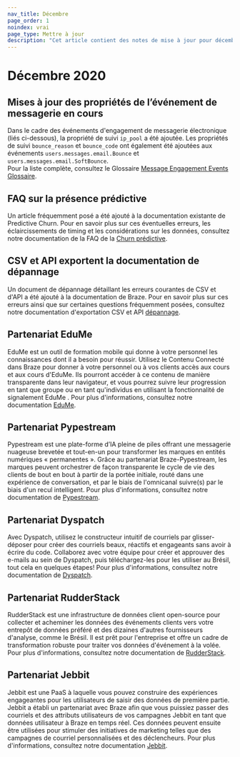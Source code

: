 ```yaml
---
nav_title: Décembre
page_order: 1
noindex: vrai
page_type: Mettre à jour
description: "Cet article contient des notes de mise à jour pour décembre 2020."
---
```


# Décembre 2020

## Mises à jour des propriétés de l’événement de messagerie en cours

Dans le cadre des événements d'engagement de messagerie électronique (liés ci-dessous), la propriété de suivi `ip_pool` a été ajoutée. Les propriétés de suivi `bounce_reason` et `bounce_code` ont également été ajoutées aux événements `users.messages.email.Bounce` et `users.messages.email.SoftBounce`. <br>Pour la liste complète, consultez le Glossaire [Message Engagement Events Glossaire]({{site.baseurl}}/user_guide/data_and_analytics/braze_currents/event_glossary/message_engagement_events/).

## FAQ sur la présence prédictive

Un article fréquemment posé a été ajouté à la documentation existante de Predictive Churn. Pour en savoir plus sur ces éventuelles erreurs, les éclaircissements de timing et les considérations sur les données, consultez notre documentation de la FAQ de la [Churn prédictive]({{site.baseurl}}/user_guide/predictive_suite/predictive_churn/prediction_faq/).

## CSV et API exportent la documentation de dépannage

Un document de dépannage détaillant les erreurs courantes de CSV et d'API a été ajouté à la documentation de Braze. Pour en savoir plus sur ces erreurs ainsi que sur certaines questions fréquemment posées, consultez notre documentation d'exportation CSV et API [dépannage]({{site.baseurl}}/user_guide/data_and_analytics/export_braze_data/export_troubleshooting/).

## Partenariat EduMe

EduMe est un outil de formation mobile qui donne à votre personnel les connaissances dont il a besoin pour réussir. Utilisez le Contenu Connecté dans Braze pour donner à votre personnel ou à vos clients accès aux cours et aux cours d'EduMe. Ils pourront accéder à ce contenu de manière transparente dans leur navigateur, et vous pourrez suivre leur progression en tant que groupe ou en tant qu'individus en utilisant la fonctionnalité de signalement EduMe . Pour plus d'informations, consultez notre documentation [EduMe]({{site.baseurl}}/partners/channel_extensions/learning/edume/).

## Partenariat Pypestream

Pypestream est une plate-forme d’IA pleine de piles offrant une messagerie nuageuse brevetée et tout-en-un pour transformer les marques en entités numériques « permanentes ». Grâce au partenariat Braze-Pypestream, les marques peuvent orchestrer de façon transparente le cycle de vie des clients de bout en bout à partir de la portée initiale, routé dans une expérience de conversation, et par le biais de l'omnicanal suivre(s) par le biais d'un recul intelligent. Pour plus d'informations, consultez notre documentation de [Pypestream]({{site.baseurl}}/partners/advertising_technologies/attribution/pypestream/).

## Partenariat Dyspatch

Avec Dyspatch, utilisez le constructeur intuitif de courriels par glisser-déposer pour créer des courriels beaux, réactifs et engageants sans avoir à écrire du code. Collaborez avec votre équipe pour créer et approuver des e-mails au sein de Dyspatch, puis téléchargez-les pour les utiliser au Brésil, tout cela en quelques étapes! Pour plus d'informations, consultez notre documentation de [Dyspatch]({{site.baseurl}}/partners/channel_extensions/creative_and_personalization/email_orchestration/dyspatch/).

## Partenariat RudderStack

RudderStack est une infrastructure de données client open-source pour collecter et acheminer les données des événements clients vers votre entrepôt de données préféré et des dizaines d'autres fournisseurs d'analyse, comme le Brésil. Il est prêt pour l'entreprise et offre un cadre de transformation robuste pour traiter vos données d'événement à la volée. Pour plus d'informations, consultez notre documentation de [RudderStack]({{site.baseurl}}/partners/data_and_infrastructure_agility/customer_data_platform/rudderstack/#rudderstack).

## Partenariat Jebbit

Jebbit est une PaaS à laquelle vous pouvez construire des expériences engageantes pour les utilisateurs de saisir des données de première partie. Jebbit a établi un partenariat avec Braze afin que vous puissiez passer des courriels et des attributs utilisateurs de vos campagnes Jebbit en tant que données utilisateur à Braze en temps réel. Ces données peuvent ensuite être utilisées pour stimuler des initiatives de marketing telles que des campagnes de courriel personnalisées et des déclencheurs. Pour plus d'informations, consultez notre documentation [Jebbit]({{site.baseurl}}/partners/data_and_infrastructure_agility/customer_data_platform/jebbit/#jebbit).

